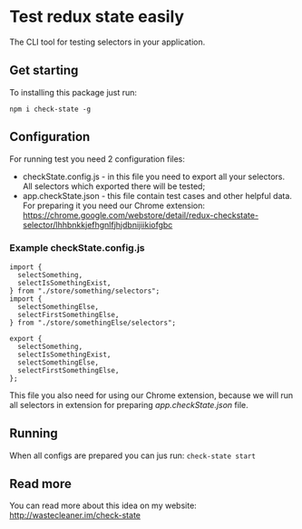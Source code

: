 # Test redux state easily
The CLI tool for testing selectors in your application.

## Get starting
To installing this package just run:

`npm i check-state -g`

## Configuration
For running test you need 2 configuration files:
* checkState.config.js - in this file you need to export all your selectors. All selectors which exported there will be tested;
* app.checkState.json - this file contain test cases and other helpful data. For preparing it you need our Chrome extension: https://chrome.google.com/webstore/detail/redux-checkstate-selector/lhhbnkkjefhgnlfjhjdbnijiikiofgbc

### Example checkState.config.js
```$js
import {
  selectSomething,
  selectIsSomethingExist,
} from "./store/something/selectors";
import {
  selectSomethingElse,
  selectFirstSomethingElse,
} from "./store/somethingElse/selectors";

export {
  selectSomething,
  selectIsSomethingExist,
  selectSomethingElse,
  selectFirstSomethingElse,
};
```

This file you also need for using our Chrome extension, because we will run all selectors in extension for preparing *app.checkState.json* file.

## Running
When all configs are prepared you can jus run:
`check-state start`

## Read more
You can read more about this idea on my website: http://wastecleaner.im/check-state
